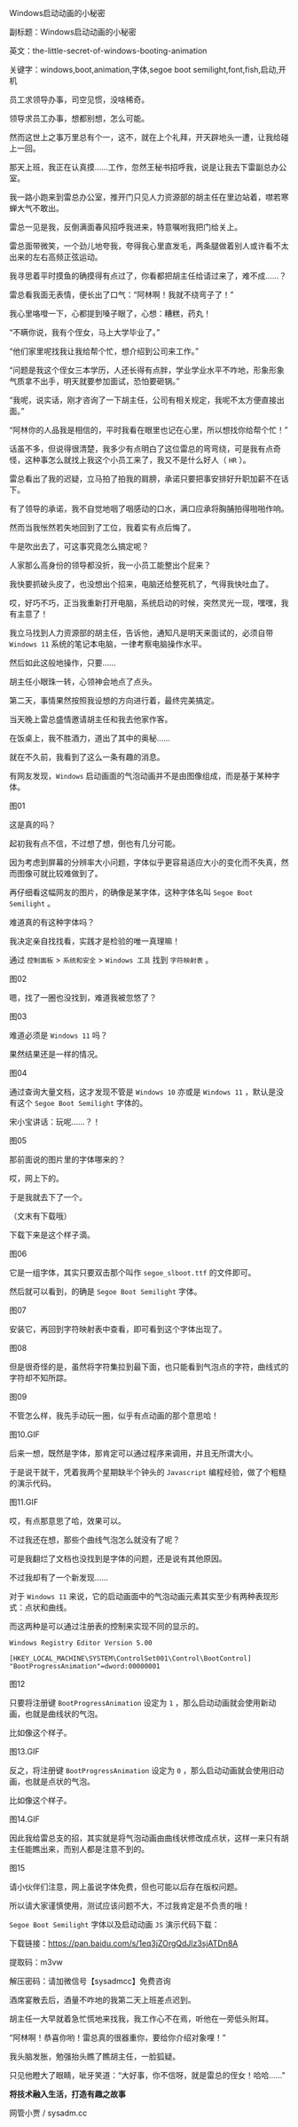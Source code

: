 Windows启动动画的小秘密

副标题：Windows启动动画的小秘密

英文：the-little-secret-of-windows-booting-animation

关键字：windows,boot,animation,字体,segoe boot semilight,font,fish,启动,开机



员工求领导办事，司空见惯，没啥稀奇。

领导求员工办事，想都别想，怎么可能。

然而这世上之事万里总有个一，这不，就在上个礼拜，开天辟地头一遭，让我给碰上一回。



那天上班，我正在认真摸……工作，忽然王秘书招呼我，说是让我去下雷副总办公室。

我一路小跑来到雷总办公室，推开门只见人力资源部的胡主任在里边站着，噤若寒蝉大气不敢出。

雷总一见是我，反倒满面春风招呼我进来，特意嘱咐我把门给关上。



雷总面带微笑，一个劲儿地夸我，夸得我心里直发毛，两条腿做着别人或许看不太出来的左右高频正弦运动。

我寻思着平时摸鱼的确摸得有点过了，你看都把胡主任给请过来了，难不成……？

雷总看我面无表情，便长出了口气：“阿林啊！我就不绕弯子了！”

我心里咯噔一下，心都提到嗓子眼了，心想：糟糕，药丸！



“不瞒你说，我有个侄女，马上大学毕业了。”

“他们家里呢找我让我给帮个忙，想介绍到公司来工作。”

“问题是我这个侄女三本学历，人还长得有点胖，学业学业水平不咋地，形象形象气质拿不出手，明天就要参加面试，恐怕要砸锅。”

“我呢，说实话，刚才咨询了一下胡主任，公司有相关规定，我呢不太方便直接出面。”

“阿林你的人品我是相信的，平时我看在眼里也记在心里，所以想找你给帮个忙！”



话虽不多，但说得很清楚，我多少有点明白了这位雷总的弯弯绕，可是我有点奇怪，这种事怎么就找上我这个小员工来了，我又不是什么好人（ `HR` ）。

雷总看出了我的迟疑，立马拍了拍我的肩膀，承诺只要把事安排好升职加薪不在话下。

有了领导的承诺，我不自觉地咽了咽感动的口水，满口应承将胸脯拍得啪啪作响。



然而当我怅然若失地回到了工位，我着实有点后悔了。

牛是吹出去了，可这事究竟怎么搞定呢？

人家那么高身份的领导都没折，我一小员工能整出个屁来？

我快要抓破头皮了，也没想出个招来，电脑还给整死机了，气得我快吐血了。

哎，好巧不巧，正当我重新打开电脑，系统启动的时候，突然灵光一现，嘿嘿，我有主意了！



我立马找到人力资源部的胡主任，告诉他，通知凡是明天来面试的，必须自带 `Windows 11` 系统的笔记本电脑，一律考察电脑操作水平。

然后如此这般地操作，只要……

胡主任小眼珠一转，心领神会地点了点头。



第二天，事情果然按照我设想的方向进行着，最终完美搞定。

当天晚上雷总盛情邀请胡主任和我去他家作客。

在饭桌上，我不胜酒力，道出了其中的奥秘……



就在不久前，我看到了这么一条有趣的消息。

有网友发现，`Windows` 启动画面的气泡动画并不是由图像组成，而是基于某种字体。

图01



这是真的吗？

起初我有点不信，不过想了想，倒也有几分可能。

因为考虑到屏幕的分辨率大小问题，字体似乎更容易适应大小的变化而不失真，然而图像可就比较难做到了。

再仔细看这幅网友的图片，的确像是某字体，这种字体名叫 `Segoe Boot Semilight` 。

难道真的有这种字体吗？

我决定亲自找找看，实践才是检验的唯一真理嘛！



通过 `控制面板` > `系统和安全` > `Windows 工具` 找到 `字符映射表` 。

图02



嗯，找了一圈也没找到，难道我被忽悠了？

图03



难道必须是 `Windows 11` 吗？

果然结果还是一样的情况。

图04



通过查询大量文档，这才发现不管是 `Windows 10` 亦或是 `Windows 11` ，默认是没有这个 `Segoe Boot Semilight` 字体的。

宋小宝讲话：玩呢……？！

图05



那前面说的图片里的字体哪来的？

哎，网上下的。

于是我就去下了一个。

（文末有下载哦）



下载下来是这个样子滴。

图06



它是一组字体，其实只要双击那个叫作 `segoe_slboot.ttf` 的文件即可。

然后就可以看到，的确是 `Segoe Boot Semilight` 字体。

图07



安装它，再回到字符映射表中查看，即可看到这个字体出现了。

图08



但是很奇怪的是，虽然将字符集拉到最下面，也只能看到气泡点的字符，曲线式的字符却不知所踪。

图09



不管怎么样，我先手动玩一圈，似乎有点动画的那个意思哈！

图10.GIF



后来一想，既然是字体，那肯定可以通过程序来调用，并且无所谓大小。

于是说干就干，凭着我两个星期缺半个钟头的 `Javascript` 编程经验，做了个粗糙的演示代码。

图11.GIF



哎，有点那意思了哈，效果可以。

不过我还在想，那些个曲线气泡怎么就没有了呢？

可是我翻烂了文档也没找到是字体的问题，还是说有其他原因。

不过我却有了一个新发现……



对于 `Windows 11` 来说，它的启动画面中的气泡动画元素其实至少有两种表现形式：点状和曲线。

而这两种是可以通过注册表的控制来实现不同的显示的。

```
Windows Registry Editor Version 5.00

[HKEY_LOCAL_MACHINE\SYSTEM\ControlSet001\Control\BootControl]
"BootProgressAnimation"=dword:00000001
```

图12



只要将注册键 `BootProgressAnimation` 设定为 `1` ，那么启动动画就会使用新动画，也就是曲线状的气泡。

比如像这个样子。

图13.GIF



反之，将注册键 `BootProgressAnimation` 设定为 `0` ，那么启动动画就会使用旧动画，也就是点状的气泡。

比如像这个样子。

图14.GIF



因此我给雷总支的招，其实就是将气泡动画由曲线状修改成点状，这样一来只有胡主任能瞧出来，而别人都是注意不到的。

图15



请小伙伴们注意，网上虽说字体免费，但也可能以后存在版权问题。

所以请大家谨慎使用，测试应该问题不大，不过我肯定是不负责的哦！



`Segoe Boot Semilight` 字体以及启动动画 `JS` 演示代码下载：

下载链接：https://pan.baidu.com/s/1eq3jZOrgQdJlz3sjATDn8A

提取码：m3vw

解压密码：请加微信号【sysadmcc】免费咨询



酒席宴散去后，酒量不咋地的我第二天上班差点迟到。

胡主任一大早就着急忙慌地来找我，我工作心不在焉，听他在一旁低头附耳。

“阿林啊！恭喜你哟！雷总真的很器重你，要给你介绍对象哩！”

我头脑发胀，勉强抬头瞧了瞧胡主任，一脸狐疑。

只见他瞪大了眼睛，呲牙笑道：“大好事，你不信呀，就是雷总的侄女！哈哈……”





**将技术融入生活，打造有趣之故事**

网管小贾 / sysadm.cc

